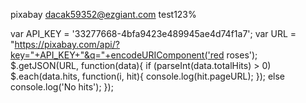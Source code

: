 
pixabay
dacak59352@ezgiant.com
test123%

var API_KEY = '33277668-4bfa9423e489945ae4d74f1a7';
var URL = "https://pixabay.com/api/?key="+API_KEY+"&q="+encodeURIComponent('red roses');
$.getJSON(URL, function(data){
if (parseInt(data.totalHits) > 0)
    $.each(data.hits, function(i, hit){ console.log(hit.pageURL); });
else
    console.log('No hits');
});